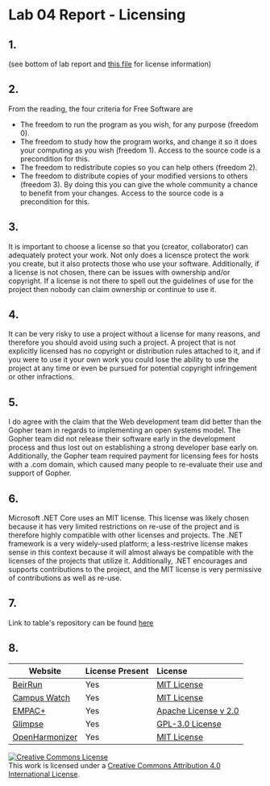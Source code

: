 # Lab 04 Report - Licensing

## 1.

(see bottom of lab report and [this file](https://github.com/emkulka/oss-repo-template/blob/master/labs/lab-04/LICENSE.md) for license information)

## 2. 

From the reading, the four criteria for Free Software are
 - The freedom to run the program as you wish, for any purpose (freedom 0).
 - The freedom to study how the program works, and change it so it does your computing as you wish (freedom 1). Access to the source code is a precondition for this.
- The freedom to redistribute copies so you can help others (freedom 2).
- The freedom to distribute copies of your modified versions to others (freedom 3). By doing this you can give the whole community a chance to benefit from your changes. Access to the source code is a precondition for this.

## 3. 

It is important to choose a license so that you (creator, collaborator) can adequately protect your work. Not only does a licensce protect the work you create, but it also protects those who use your software. Additionally, if a license is not chosen, there can be issues with ownership and/or copyright. If a license is not there to spell out the guidelines of use for the project then nobody can claim ownership or continue to use it. 

## 4. 

It can be very risky to use a project without a license for many reasons, and therefore you should avoid using such a project. A project that is not explicitly licensed has no copyright or distribution rules attached to it, and if you were to use it your own work you could lose the ability to use the project at any time or even be pursued for potential copyright infringement or other infractions.

## 5.

I do agree with the claim that the Web development team did better than the Gopher team in regards to implementing an open systems model. The Gopher team did not release their software early in the development process and thus lost out on establishing a strong developer base early on. Additionally, the Gopher team required payment for licensing fees for hosts with a .com domain, which caused many people to re-evaluate their use and support of Gopher.

## 6. 

Microsoft .NET Core uses an MIT license. This license was likely chosen because it has very limited restrictions on re-use of the project and is therefore highly compatible with other licenses and projects. The .NET framework is a very widely-used platform; a less-restrive license makes sense in this context because it will almost always be compatible with the licenses of the projects that utilize it. Additionally, .NET encourages and supports contributions to the project, and the MIT license is very permissive of contributions as well as re-use.

## 7. 

Link to table's repository can be found [here](https://github.com/ThomasAndrasek/open-source-game)

## 8. 

Website | License Present | License
---------|:----------|:-------
[BeirRun](https://github.com/nick-lennox/beirrun) | Yes | [MIT License](https://github.com/nick-lennox/BeirRun/blob/master/LICENSE)
[Campus Watch](https://github.com/carolynann/rcos-campuswatch) | Yes | [MIT License](https://github.com/CarolynAnn/rcos-campuswatch/blob/master/LICENSE)
[EMPAC+](https://github.com/cpybus/EMPACplus) | Yes | [Apache License v 2.0](https://github.com/cpybus/EMPACplus/blob/master/LICENSE)
[Glimpse](https://github.com/rpitv/glimpse-ui) | Yes | [GPL-3.0 License](https://github.com/rpitv/glimpse-ui/blob/master/LICENSE)
[OpenHarmonizer](https://github.com/10000turtles/openharmonizer) | Yes | [MIT License](https://github.com/10000turtles/OpenHarmonizer/blob/master/LICENSE)

<a rel="license" href="http://creativecommons.org/licenses/by/4.0/"><img alt="Creative Commons License" style="border-width:0" src="https://i.creativecommons.org/l/by/4.0/88x31.png" /></a><br />This work is licensed under a <a rel="license" href="http://creativecommons.org/licenses/by/4.0/">Creative Commons Attribution 4.0 International License</a>.
